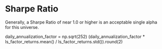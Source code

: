 
# Sharpe Ratio

Generally, a Sharpe Ratio of near 1.0 or higher is an acceptable single alpha for this universe.


daily_annualization_factor = np.sqrt(252)
(daily_annualization_factor * ls_factor_returns.mean() / ls_factor_returns.std()).round(2)
